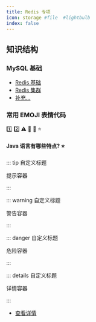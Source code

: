 ```yaml
---
title: Redis 专项
icon: storage #file  #lightbulb
index: false
---
```


## 知识结构

### MySQL 基础

- [Redis 基础](./BasicConcepts.md)
- [Redis 集群](./Cluster.md) 
- [补充...]()


### 常用 EMOJI 表情代码
:one: :two: :warning: :ghost: :clown_face: :star:

#### Java 语言有哪些特点? :star:


::: tip 自定义标题

提示容器

:::

::: warning 自定义标题

警告容器

:::

::: danger 自定义标题

危险容器

:::

::: details 自定义标题

详情容器

:::

- [查看详情](https://theme-hope.vuejs.press/zh/guide/markdown/container.html)